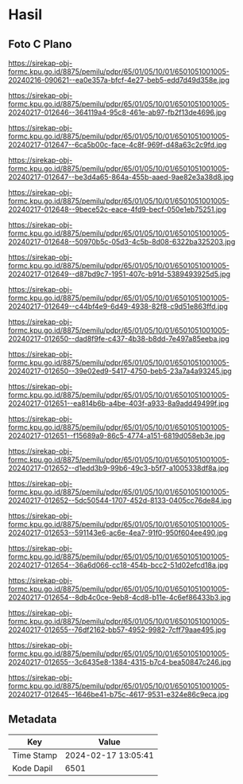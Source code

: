 # Hasil

## Foto C Plano

https://sirekap-obj-formc.kpu.go.id/8875/pemilu/pdpr/65/01/05/10/01/6501051001005-20240216-090621--ea0e357a-bfcf-4e27-beb5-edd7d49d358e.jpg

https://sirekap-obj-formc.kpu.go.id/8875/pemilu/pdpr/65/01/05/10/01/6501051001005-20240217-012646--364119a4-95c8-461e-ab97-fb2f13de4696.jpg

https://sirekap-obj-formc.kpu.go.id/8875/pemilu/pdpr/65/01/05/10/01/6501051001005-20240217-012647--6ca5b00c-face-4c8f-969f-d48a63c2c9fd.jpg

https://sirekap-obj-formc.kpu.go.id/8875/pemilu/pdpr/65/01/05/10/01/6501051001005-20240217-012647--be3d4a65-864a-455b-aaed-9ae82e3a38d8.jpg

https://sirekap-obj-formc.kpu.go.id/8875/pemilu/pdpr/65/01/05/10/01/6501051001005-20240217-012648--9bece52c-eace-4fd9-becf-050e1eb75251.jpg

https://sirekap-obj-formc.kpu.go.id/8875/pemilu/pdpr/65/01/05/10/01/6501051001005-20240217-012648--50970b5c-05d3-4c5b-8d08-6322ba325203.jpg

https://sirekap-obj-formc.kpu.go.id/8875/pemilu/pdpr/65/01/05/10/01/6501051001005-20240217-012649--d87bd9c7-1951-407c-b91d-5389493925d5.jpg

https://sirekap-obj-formc.kpu.go.id/8875/pemilu/pdpr/65/01/05/10/01/6501051001005-20240217-012649--c44bf4e9-6d49-4938-82f8-c9d51e863ffd.jpg

https://sirekap-obj-formc.kpu.go.id/8875/pemilu/pdpr/65/01/05/10/01/6501051001005-20240217-012650--dad8f9fe-c437-4b38-b8dd-7e497a85eeba.jpg

https://sirekap-obj-formc.kpu.go.id/8875/pemilu/pdpr/65/01/05/10/01/6501051001005-20240217-012650--39e02ed9-5417-4750-beb5-23a7a4a93245.jpg

https://sirekap-obj-formc.kpu.go.id/8875/pemilu/pdpr/65/01/05/10/01/6501051001005-20240217-012651--ea814b6b-a4be-403f-a933-8a9add49499f.jpg

https://sirekap-obj-formc.kpu.go.id/8875/pemilu/pdpr/65/01/05/10/01/6501051001005-20240217-012651--f15689a9-86c5-4774-a151-6819d058eb3e.jpg

https://sirekap-obj-formc.kpu.go.id/8875/pemilu/pdpr/65/01/05/10/01/6501051001005-20240217-012652--d1edd3b9-99b6-49c3-b5f7-a1005338df8a.jpg

https://sirekap-obj-formc.kpu.go.id/8875/pemilu/pdpr/65/01/05/10/01/6501051001005-20240217-012652--5dc50544-1707-452d-8133-0405cc76de84.jpg

https://sirekap-obj-formc.kpu.go.id/8875/pemilu/pdpr/65/01/05/10/01/6501051001005-20240217-012653--591143e6-ac6e-4ea7-91f0-950f604ee490.jpg

https://sirekap-obj-formc.kpu.go.id/8875/pemilu/pdpr/65/01/05/10/01/6501051001005-20240217-012654--36a6d066-cc18-454b-bcc2-51d02efcd18a.jpg

https://sirekap-obj-formc.kpu.go.id/8875/pemilu/pdpr/65/01/05/10/01/6501051001005-20240217-012654--8db4c0ce-9eb8-4cd8-b11e-4c6ef86433b3.jpg

https://sirekap-obj-formc.kpu.go.id/8875/pemilu/pdpr/65/01/05/10/01/6501051001005-20240217-012655--76df2162-bb57-4952-9982-7cff79aae495.jpg

https://sirekap-obj-formc.kpu.go.id/8875/pemilu/pdpr/65/01/05/10/01/6501051001005-20240217-012655--3c6435e8-1384-4315-b7c4-bea50847c246.jpg

https://sirekap-obj-formc.kpu.go.id/8875/pemilu/pdpr/65/01/05/10/01/6501051001005-20240217-012645--1646be41-b75c-4617-9531-e324e86c9eca.jpg


## Metadata

| Key        | Value               |
| ---------- | ------------------- |
| Time Stamp | 2024-02-17 13:05:41 |
| Kode Dapil | 6501                |



